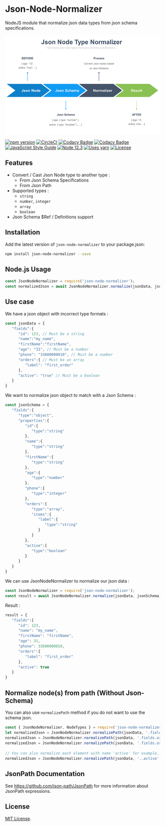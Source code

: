 # Json-Node-Normalizer
NodeJS module that normalize json data types from json schema specifications.

![Json-Node-Normalizer Schema](docs/normalizer-schema.png)

[![npm version](https://img.shields.io/npm/v/json-node-normalizer.svg?style=flat-square)](https://www.npmjs.com/package/json-node-normalizer)
[![CircleCI](https://circleci.com/gh/benjamin-allion/json-node-normalizer/tree/master.svg?style=shield)](https://circleci.com/gh/benjamin-allion/json-node-normalizer/tree/master)
[![Codacy Badge](https://api.codacy.com/project/badge/Grade/607fffb36855477dbbb9c8fbdc65d246)](https://app.codacy.com/app/benjamin-allion/json-node-normalizer?utm_source=github.com&utm_medium=referral&utm_content=benjamin-allion/json-node-normalizer&utm_campaign=Badge_Grade_Dashboard)
[![Codacy Badge](https://api.codacy.com/project/badge/Coverage/9038356c6a6a4bae868867d1f7454ca8)](https://www.codacy.com/app/benjamin-allion/json-node-normalizer?utm_source=github.com&utm_medium=referral&utm_content=benjamin-allion/json-node-normalizer&utm_campaign=Badge_Coverage)
[![JavaScript Style Guide](https://img.shields.io/badge/code_style-standard-brightgreen.svg)](https://standardjs.com)
[![Node 12.3](https://img.shields.io/badge/node%20version-12.3-green.svg)](https://nodejs.org/en/download/)
[![Uses yarn](https://img.shields.io/badge/deps-yarn-blue.svg)]()
[![License](https://img.shields.io/github/license/bojand/json-schema-deref.svg?style=flat-square)](https://raw.githubusercontent.com/bojand/json-schema-deref/master/LICENSE)

## Features

* Convert / Cast Json Node type to another type :
    * From Json Schema Specifications
    * From Json Path
* Supported types :
    * `string`
    * `number`, `integer`
    * `array`
    * `boolean`
* Json Schema $Ref / Definitions support    

## Installation

Add the latest version of `json-node-normalizer` to your package.json:

```sh
npm install json-node-normalizer --save
```

## Node.js Usage

```javascript
const JsonNodeNormalizer = require('json-node-normalizer');
const normalizedJson = await JsonNodeNormalizer.normalize(jsonData, jsonSchema);
```

## Use case
    
We have a json object with incorrect type formats :

```javascript
const jsonData = {
   "fields":{
      "id": 123, // Must be a string
      "name":"my_name",
      "firstName":"firstName",
      "age": "31", // Must be a number
      "phone": "33600000010", // Must be a number
      "orders":{ // Must be an array
         "label": "first_order"
      },
      "active": "true" // Must be a boolean
   }
}
```

We want to normalize json object to match with a Json Schema :
```javascript
const jsonSchema = {
   "fields":{
      "type":"object",
      "properties":{
         "id":{
            "type":"string"
         },
         "name":{
            "type":"string"
         },
         "firstName":{
            "type":"string"
         },
         "age":{
            "type":"number"
         },
         "phone":{
            "type":"integer"
         },
         "orders":{
            "type":"array",
            "items":{
               "label":{
                  "type":"string"
               }
            }
         },
         "active":{
            "type":"boolean"
         }
      }
   }
}
```
We can use JsonNodeNormalizer to normalize our json data :

```javascript
const JsonNodeNormalizer = require('json-node-normalizer');
const result = await JsonNodeNormalizer.normalize(jsonData, jsonSchema);
```
Result :
```javascript
result = {
   "fields":{
      "id": 123,
      "name": "my_name",
      "firstName": "firstName",
      "age": 31,
      "phone": 33600000010,
      "orders":{
         "label": "first_order"
      },
      "active": true
   }
}
```

## Normalize node(s) from path (Without Json-Schema)

You can also use `normalizePath` method if you do not want to use the schema json.

```javascript
const { JsonNodeNormalizer, NodeTypes } = require('json-node-normalizer');
let normalizedJson = JsonNodeNormalizer.normalizePath(jsonData, '.fields.id', NodeTypes.NUMBER_TYPE);
normalizedJson = JsonNodeNormalizer.normalizePath(jsonData, '.fields.orders', NodeTypes.ARRAY_TYPE);
normalizedJson = JsonNodeNormalizer.normalizePath(jsonData, '.fields.orders[*].label', NodeTypes.STRING_TYPE);

// You can also normalize each element with name 'active' for example...
normalizedJson = JsonNodeNormalizer.normalizePath(jsonData, '..active', NodeTypes.BOOLEAN_TYPE);
```

## JsonPath Documentation

See https://github.com/json-path/JsonPath for more information about JsonPath expressions.

## License

[MIT License](http://www.opensource.org/licenses/mit-license.php).
